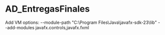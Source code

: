 # AD_EntregasFinales
Add VM options: --module-path "C:\Program Files\Java\javafx-sdk-23\lib" --add-modules javafx.controls,javafx.fxml
